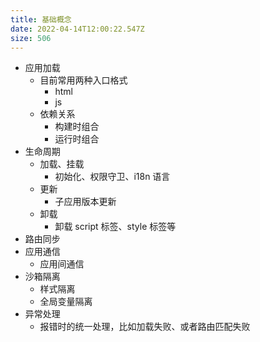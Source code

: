 ```yaml
---
title: 基础概念
date: 2022-04-14T12:00:22.547Z
size: 506
---
```



- 应用加载
  - 目前常用两种入口格式
    - html
    - js
  - 依赖关系
    - 构建时组合 
    - 运行时组合
- 生命周期
  - 加载、挂载
    - 初始化、权限守卫、i18n 语言
  - 更新
    - 子应用版本更新
  - 卸载 
    - 卸载 script 标签、style 标签等
- 路由同步
- 应用通信
  - 应用间通信
- 沙箱隔离
  - 样式隔离
  - 全局变量隔离
- 异常处理
  - 报错时的统一处理，比如加载失败、或者路由匹配失败
